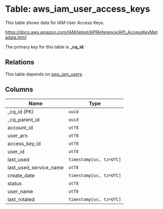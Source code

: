 # Table: aws_iam_user_access_keys

This table shows data for IAM User Access Keys.

https://docs.aws.amazon.com/IAM/latest/APIReference/API_AccessKeyMetadata.html

The primary key for this table is **_cq_id**.

## Relations

This table depends on [aws_iam_users](aws_iam_users.md).

## Columns

| Name          | Type          |
| ------------- | ------------- |
|_cq_id (PK)|`uuid`|
|_cq_parent_id|`uuid`|
|account_id|`utf8`|
|user_arn|`utf8`|
|access_key_id|`utf8`|
|user_id|`utf8`|
|last_used|`timestamp[us, tz=UTC]`|
|last_used_service_name|`utf8`|
|create_date|`timestamp[us, tz=UTC]`|
|status|`utf8`|
|user_name|`utf8`|
|last_rotated|`timestamp[us, tz=UTC]`|